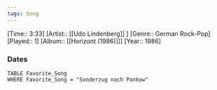 ```yaml
---
tags: Song  
---
```

[Time:: 3:33]
[Artist:: [[Udo Lindenberg]] ]
[Genre:: German Rock-Pop]
[Played:: 1]
[Album:: [[Horizont (1986)]]]
[Year:: 1986]
### Dates
````dataview
TABLE Favorite_Song
WHERE Favorite_Song = "Sonderzug nach Pankow"
````